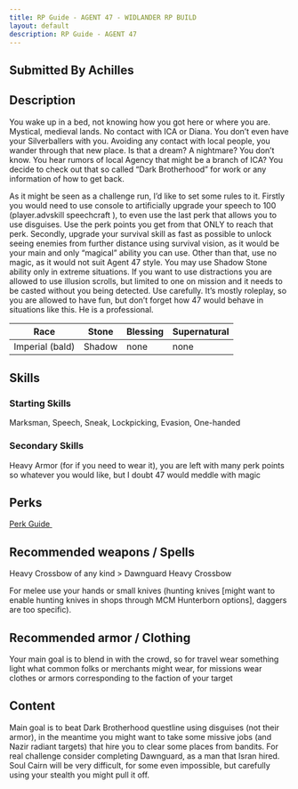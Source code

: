 ```yaml
---
title: RP Guide - AGENT 47 - WIDLANDER RP BUILD
layout: default
description: RP Guide - AGENT 47
---
```


## Submitted By Achilles

## Description

You wake up in a bed, not knowing how you got here or where you are. Mystical, medieval lands. No contact with ICA or Diana. You don’t even have your Silverballers with you. Avoiding any contact with local people, you wander through that new place. Is that a dream? A nightmare? You don’t know. You hear rumors of local Agency that might be a branch of ICA? You decide to check out that so called “Dark Brotherhood” for work or any information of how to get back.

As it might be seen as a challenge run, I’d like to set some rules to it. Firstly you would need to use console to artificially upgrade your speech to 100 (player.advskill speechcraft <value>), to even use the last perk that allows you to use disguises. Use the perk points you get from that ONLY to reach that perk.
Secondly, upgrade your survival skill as fast as possible to unlock seeing enemies from further distance using survival vision, as it would be your main and only “magical” ability you can use. Other than that, use no magic, as it would not suit Agent 47 style. You may use Shadow Stone ability only in extreme situations. If you want to use distractions you are allowed to use illusion scrolls, but limited to one on mission and it needs to be casted without you being detected. Use carefully. It’s mostly roleplay, so you are allowed to have fun, but don’t forget how 47 would behave in situations like this. He is a professional.


Race | Stone | Blessing | Supernatural
|--|--|--|--|
 Imperial (bald)| Shadow| none | none

## Skills

### Starting Skills
Marksman, Speech, Sneak, Lockpicking, Evasion, One-handed

### Secondary Skills

Heavy Armor (for if you need to wear it), you are left with many perk points so whatever you would like, but I doubt 47 would meddle with magic

## Perks

<a href="https://banananaut.github.io/NannerPlanner/?p=1&b=AgEAAAEiFAANBQUKBQoFFAoFWjxLBQ8FS2QFMAQJAAAAAAAAAAAAAAAGAgAAAb8z-AAMAABAB-JYAAAA" target="_blank" rel="noopener noreferrer">Perk Guide <svg viewBox="0 0 24 24" aria-labelledby="svg-external-link-title" width="1em" height="1em"><use xlink:href="#svg-external-link"></use></svg></a>


## Recommended weapons / Spells

Heavy Crossbow of any kind > Dawnguard Heavy Crossbow

For melee use your hands or small knives (hunting knives [might want to enable hunting knives in shops through MCM Hunterborn options], daggers are too specific).

## Recommended armor / Clothing

Your main goal is to blend in with the crowd, so for travel wear something light what common folks or merchants might wear, for missions wear clothes or armors corresponding to the faction of your target

## Content 

Main goal is to beat Dark Brotherhood questline using disguises (not their armor), in the meantime you might want to take some missive jobs (and Nazir radiant targets) that hire you to clear some places from bandits. For real challenge consider completing Dawnguard, as a man that Isran hired. Soul Cairn will be very difficult, for some even impossible, but carefully using your stealth you might pull it off.